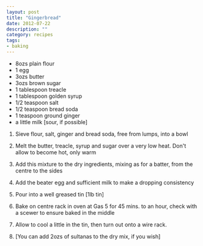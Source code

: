 ```yaml
---
layout: post
title: "Gingerbread"
date: 2012-07-22 
description: ""
category: recipes
tags:
- baking
---
```


* 8ozs plain flour
* 1 egg
* 3ozs butter
* 3ozs brown sugar
* 1 tablespoon treacle
* 1 tablespoon golden syrup
* 1/2 teaspoon salt
* 1/2 teaspoon bread soda
* 1 teaspoon ground ginger
* a little milk [sour, if possible]

1. Sieve flour, salt, ginger and bread soda, free from lumps, into a bowl

1. Melt the butter, treacle, syrup and sugar over a very low heat. Don't allow to become hot, only warm

1. Add this mixture to the dry ingredients, mixing as for a batter, from the centre to the sides

1. Add the beater egg and sufficient milk to make a dropping consistency

1. Pour into a well greased tin [1lb tin]

1. Bake on centre rack in oven at Gas 5 for 45 mins. to an hour, check with a scewer to ensure baked in the middle

1. Allow to cool a little in the tin, then turn out onto a wire rack.

1. [You can add 2ozs of sultanas to the dry mix, if you wish]
